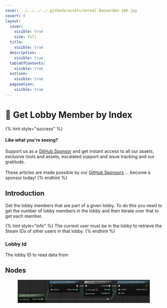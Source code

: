 ```yaml
---
cover: ../../../../.gitbook/assets/Unreal Banner@4x-100.jpg
coverY: 0
layout:
  cover:
    visible: true
    size: full
  title:
    visible: true
  description:
    visible: true
  tableOfContents:
    visible: true
  outline:
    visible: true
  pagination:
    visible: true
---
```


# 🔵 Get Lobby Member by Index

{% hint style="success" %}
#### Like what you're seeing?

Support us as a [GitHub Sponsor](../../../../become-a-sponsor/) and get instant access to all our assets, exclusive tools and assets, escalated support and issue tracking and our gratitude.\
\
These articles are made possible by our [GitHub Sponsors](../../../../become-a-sponsor/) ... become a sponsor today!
{% endhint %}

## Introduction

Get the lobby members that are part of a given lobby. To do this you need to get the number of lobby members in the lobby and then iterate over that to get each member.

{% hint style="info" %}
The current user must be in the lobby to retrieve the Steam IDs of other users in that lobby.
{% endhint %}

### Lobby Id

The lobby ID to read data from

## Nodes

<figure><img src="../../../../.gitbook/assets/image (5).png" alt=""><figcaption></figcaption></figure>
